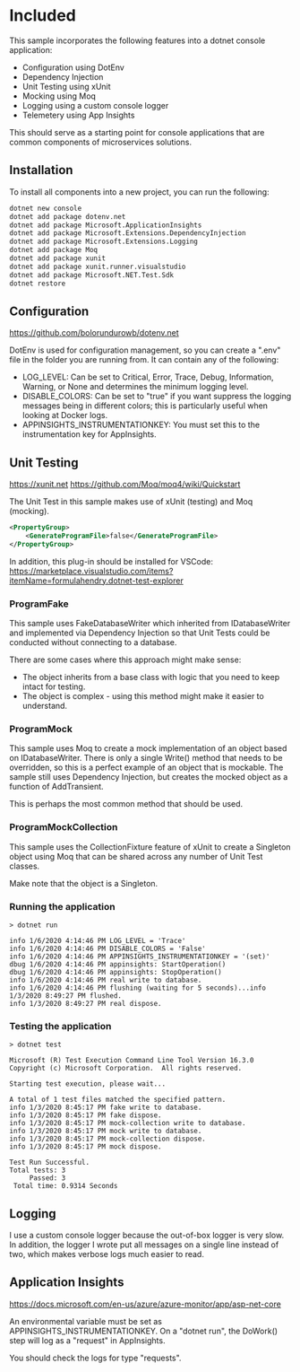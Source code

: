 # Included

This sample incorporates the following features into a dotnet console application:

-   Configuration using DotEnv
-   Dependency Injection
-   Unit Testing using xUnit
-   Mocking using Moq
-   Logging using a custom console logger
-   Telemetery using App Insights

This should serve as a starting point for console applications that are common components of microservices solutions.

## Installation

To install all components into a new project, you can run the following:

```bash
dotnet new console
dotnet add package dotenv.net
dotnet add package Microsoft.ApplicationInsights
dotnet add package Microsoft.Extensions.DependencyInjection
dotnet add package Microsoft.Extensions.Logging
dotnet add package Moq
dotnet add package xunit
dotnet add package xunit.runner.visualstudio
dotnet add package Microsoft.NET.Test.Sdk
dotnet restore
```

## Configuration

https://github.com/bolorundurowb/dotenv.net

DotEnv is used for configuration management, so you can create a ".env" file in the folder you are running from. It can contain any of the following:

-   LOG_LEVEL: Can be set to Critical, Error, Trace, Debug, Information, Warning, or None and determines the minimum logging level.
-   DISABLE_COLORS: Can be set to "true" if you want suppress the logging messages being in different colors; this is particularly useful when looking at Docker logs.
-   APPINSIGHTS_INSTRUMENTATIONKEY: You must set this to the instrumentation key for AppInsights.

## Unit Testing

https://xunit.net
https://github.com/Moq/moq4/wiki/Quickstart

The Unit Test in this sample makes use of xUnit (testing) and Moq (mocking).

```xml
<PropertyGroup>
    <GenerateProgramFile>false</GenerateProgramFile>
</PropertyGroup>
```

In addition, this plug-in should be installed for VSCode:
https://marketplace.visualstudio.com/items?itemName=formulahendry.dotnet-test-explorer

### ProgramFake

This sample uses FakeDatabaseWriter which inherited from IDatabaseWriter and implemented via Dependency Injection so that Unit Tests could be conducted without connecting to a database.

There are some cases where this approach might make sense:

-   The object inherits from a base class with logic that you need to keep intact for testing.
-   The object is complex - using this method might make it easier to understand.

### ProgramMock

This sample uses Moq to create a mock implementation of an object based on IDatabaseWriter. There is only a single Write() method that needs to be overridden, so this is a perfect example of an object that is mockable. The sample still uses Dependency Injection, but creates the mocked object as a function of AddTransient.

This is perhaps the most common method that should be used.

### ProgramMockCollection

This sample uses the CollectionFixture feature of xUnit to create a Singleton object using Moq that can be shared across any number of Unit Test classes.

Make note that the object is a Singleton.

### Running the application

```
> dotnet run

info 1/6/2020 4:14:46 PM LOG_LEVEL = 'Trace'
info 1/6/2020 4:14:46 PM DISABLE_COLORS = 'False'
info 1/6/2020 4:14:46 PM APPINSIGHTS_INSTRUMENTATIONKEY = '(set)'
dbug 1/6/2020 4:14:46 PM appinsights: StartOperation()
dbug 1/6/2020 4:14:46 PM appinsights: StopOperation()
info 1/6/2020 4:14:46 PM real write to database.
info 1/6/2020 4:14:46 PM flushing (waiting for 5 seconds)...info 1/3/2020 8:49:27 PM flushed.
info 1/3/2020 8:49:27 PM real dispose.
```

### Testing the application

```
> dotnet test

Microsoft (R) Test Execution Command Line Tool Version 16.3.0
Copyright (c) Microsoft Corporation.  All rights reserved.

Starting test execution, please wait...

A total of 1 test files matched the specified pattern.
info 1/3/2020 8:45:17 PM fake write to database.
info 1/3/2020 8:45:17 PM fake dispose.
info 1/3/2020 8:45:17 PM mock-collection write to database.
info 1/3/2020 8:45:17 PM mock write to database.
info 1/3/2020 8:45:17 PM mock-collection dispose.
info 1/3/2020 8:45:17 PM mock dispose.

Test Run Successful.
Total tests: 3
     Passed: 3
 Total time: 0.9314 Seconds
```

## Logging

I use a custom console logger because the out-of-box logger is very slow. In addition, the logger I wrote put all messages on a single line instead of two, which makes verbose logs much easier to read.

## Application Insights

https://docs.microsoft.com/en-us/azure/azure-monitor/app/asp-net-core

An environmental variable must be set as APPINSIGHTS_INSTRUMENTATIONKEY. On a "dotnet run", the DoWork() step will log as a "request" in AppInsights.

You should check the logs for type "requests".
